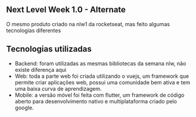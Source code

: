 ## Next Level Week 1.0 - Alternate

O mesmo produto criado na nlw1 da rocketseat, mas feito algumas tecnologias diferentes

## Tecnologias utilizadas

- Backend: foram utilizadas as mesmas bibliotecas da semana nlw, não existe diferença aqui
- Web: toda a parte web foi criada utilizando o vuejs, um framework que permite criar aplicações web, possui uma comunidade bem ativa e tem uma baixa curva de aprendizagem.
- Mobile: a versão móvel foi feita com flutter, um framework de código aberto para desenvolvimento nativo e multiplataforma criado pelo google.